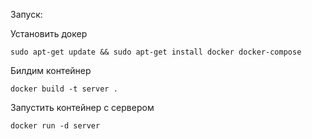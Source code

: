 Запуск:

Установить докер 

```
sudo apt-get update && sudo apt-get install docker docker-compose
```

Билдим контейнер

```
docker build -t server .
```

Запустить контейнер c сервером

```
docker run -d server
```